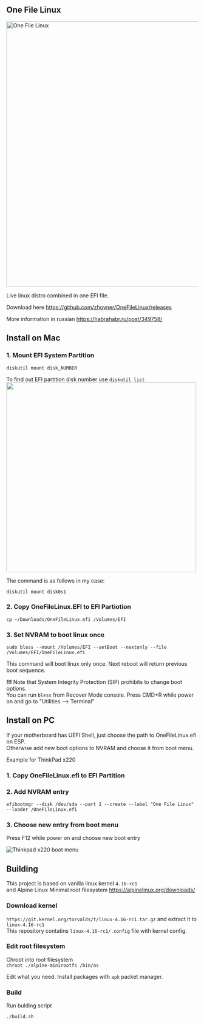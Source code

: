 ## One File Linux
<img width=700 alt="One File Linux" src="https://habrastorage.org/webt/yo/oo/1e/yooo1e0i2u4frjrlhnmtqifmpsy.png" />

Live linux distro combined in one EFI file.  

Download here https://github.com/zhovner/OneFileLinux/releases

More information in russian https://habrahabr.ru/post/349758/

## Install on Mac

### 1. Mount EFI System Partition 
```
diskutil mount disk_NUMBER 
```
To find out EFI partition disk number use `diskutil list`  
<img src="https://habrastorage.org/webt/_y/h2/j5/_yh2j5hz9dqthcegf5sebnmxmui.png" width="500">

The command is as follows in my case:
```
diskutil mount disk0s1
```

### 2. Copy OneFileLinux.EFI to EFI Partiotion
`cp ~/Downloads/OneFileLinux.efi /Volumes/EFI`


### 3. Set NVRAM to boot linux once
`sudo bless --mount /Volumes/EFI --setBoot --nextonly --file /Volumes/EFI/OneFileLinux.efi`

This command will boot linux only once. Next reboot will return previous boot sequence.

**!!!** Note that  System Integrity Protection (SIP) prohibits to change boot options.  
You can run `bless` from Recover Mode console. Press CMD+R while power on and go to "Utilities —> Terminal"

## Install on PC

If your motherboard has UEFI Shell, just choose the path to OneFileLinux.efi on ESP.  
Otherwise add new boot options to NVRAM and choose it from boot menu.  

Example for ThinkPad x220 

### 1. Copy OneFileLinux.efi to EFI Partition

### 2. Add NVRAM entry
`efibootmgr --disk /dev/sda --part 2 --create --label "One File Linux" --loader /OneFileLinux.efi`

### 3. Choose new entry from boot menu
Press F12 while power on and choose new boot entry  

![Thinkpad x220 boot menu](https://habrastorage.org/webt/wv/6f/tm/wv6ftmykf6wncgtkzx7chiiz-cm.png)


## Building
This project is based on vanilla linux kernel `4.16-rc1`  
and Alpine Linux Minimal root filesystem https://alpinelinux.org/downloads/

### Download kernel

`https://git.kernel.org/torvalds/t/linux-4.16-rc1.tar.gz` and extract it to `linux-4.16-rc1`  
This repository contatins `linux-4.16-rc1/.config` file with kernel config.   

### Edit root filesystem

Chroot into root filesystem  
`chroot ./alpine-minirootfs /bin/as`

Edit what you need. Install packages with `apk` packet manager.


### Build

Run bulding script  
```
./build.sh
```

